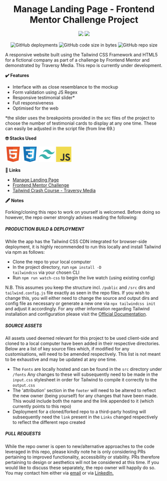 <div align="center">

<h1>Manage Landing Page - Frontend Mentor Challenge Project</h1>

![](https://api.checklyhq.com/v1/badges/checks/e5efa42b-1b7b-4cac-b6b9-3c0226dbd0c1?style=for-the-badge&theme=dark) ![](https://api.checklyhq.com/v1/badges/checks/e5efa42b-1b7b-4cac-b6b9-3c0226dbd0c1?style=for-the-badge&theme=dark&responseTime=true)<br><br>![GitHub deployments](https://img.shields.io/github/deployments/asbhogal/Tailwind-CSS-Website/production?label=DEPLOYMENT%20STATE&style=for-the-badge&labelColor=000) ![GitHub code size in bytes](https://img.shields.io/github/languages/code-size/asbhogal/Tailwind-CSS-Website?style=for-the-badge&labelColor=000) ![GitHub repo size](https://img.shields.io/github/repo-size/asbhogal/Tailwind-CSS-Website?color=blueviolet&style=for-the-badge&labelColor=000)

</div>

A responsive website built using the Tailwind CSS Framework and HTML5 for a fictional company as part of a challenge by Frontend Mentor and demonstrated by Traversy Media. This repo is currently under development.

<strong>:heavy_check_mark: Features</strong><br>
  - Interface with as close resemblance to the mockup
  - Form validation using JS Regex
  - Responsive testimonial slider*
  - Full responsiveness
  - Optimised for the web

*the slider uses the breakpoints provided in the src files of the project to choose the number of testimonial cards to display at any one time. These can easily be adjusted in the script file (from line 69.)

<strong>:nerd_face: Stacks Used</strong><br>
<br>
<a target="_blank" rel="noopener noreferrer" href="https://github.com/devicons/devicon/blob/master/icons/html5/html5-original.svg"><img src="https://github.com/devicons/devicon/raw/master/icons/html5/html5-original.svg" alt="html5" width="50" height="50" style="max-width:100%;"></a>
<a target="_blank" rel="noopener noreferrer" href="https://github.com/devicons/devicon/blob/master/icons/css3/css3-original.svg"><img src="https://github.com/devicons/devicon/raw/master/icons/css3/css3-original.svg" alt="css3" width="50" height="50" style="max-width:100%;"></a>
<a target="_blank" rel="noopener noreferrer" href="https://github.com/devicons/devicon/blob/master/icons/tailwindcss/tailwindcss-plain.svg"><img src="https://github.com/devicons/devicon/blob/master/icons/tailwindcss/tailwindcss-plain.svg" alt="tailwindcss" width="50" height="50" style="max-width:100%;"></a>
<a target="_blank" rel="noopener noreferrer" href="https://github.com/devicons/devicon/blob/master/icons/javascript/javascript-original.svg"><img src="https://github.com/devicons/devicon/raw/master/icons/javascript/javascript-original.svg" alt="JavaScript" width="50" height="50" style="max-width:100%;"></a>

<strong>:link: Links</strong>
<br>
 - <a target="_blank" rel="noopener noreferrer" href="https://tailwind-css-website-rho.vercel.app/">Manage Landing Page</a>
 - <a target="_blank" rel="noopener noreferrer" href="https://www.frontendmentor.io/challenges/manage-landing-page-SLXqC6P5">Frontend Mentor Challenge</a>
 - <a target="_blank" rel="noopener noreferrer" href="https://www.youtube.com/watch?v=dFgzHOX84xQ">Tailwind Crash Course - Traversy Media</a>

 <strong>:fountain_pen: Notes</strong>

 Forking/cloning this repo to work on yourself is welcomed. Before doing so however, the repo owner strongly advises reading the following:

 ##### PRODUCTION BUILD & DEPLOYMENT #####

 While the app has the Tailwind CSS CDN integrated for browser-side deployment, it is highly recommended to run this locally and install Tailwind via npm as follows:
  - Clone the repo to your local computer
  - In the project directory, run <code>npm install -D tailwindcss</code> via your chosen CLI
  - Run <code>npm run watch-css</code> to begin the live watch (using existing config)

  N.B. This assumes you keep the structure incl. <code>/public</code> and <code>/src</code> dirs and <code>tailwind.config.js</code> file exactly as seen in the repo files. If you wish to change this, you will either need to change the source and output dirs and config file as necessary or generate a new one via <code>npx tailwindcss init</code> and adjust it accordingly. For any other information regarding Tailwind installation and configuration please visit the <a target="_blank" rel="noopener noreferrer" href="https://tailwindcss.com/docs/installation">Official Documentation</a>.

 ##### SOURCE ASSETS #####

 All assets used deemed relevant for this project to be used client-side and cloned to a local computer have been added in their respective directories. Below are a list of key source files which, if modified for any customisations, will need to be amended respectively. This list is not meant to be exhaustive and may be updated at any one time.

  - The <code>Fonts</code> are locally hosted and can be found in the <code>src</code> directory under <code>/fonts</code> Any changes to these will subsequently need to be made in the <code>input.css</code> stylesheet in order for Tailwind to compile it correctly to the <code>output.css</code>
  - The 'attribution' section in the <code>footer</code> will need to be altered to reflect the new owner (being yourself) for any changes that have been made. This would include both the name and the link appended to it (which currently points to this repo)
  - Deployment for a cloned/forked repo to a third-party hosting will subsequently need the <code>link</code> present in the <code>Links</code> changed respectively to reflect the different repo created

##### PULL REQUESTS #####

While the repo owner is open to new/alternative approaches to the code leveraged in this repo, please kindly note he is only considering PRs pertaining to improved functionality, accessibility or stability. PRs therefore pertaining to design or aesthetics will not be considered at this time. If you would like to discuss these separately, the repo owner will happily do so. You may contact him either via <a href="mailto:amansinghbhogal1@gmail.com">email</a> or via <a href="www.linkedin.com/in/amansinghbhogal">LinkedIn.</a>